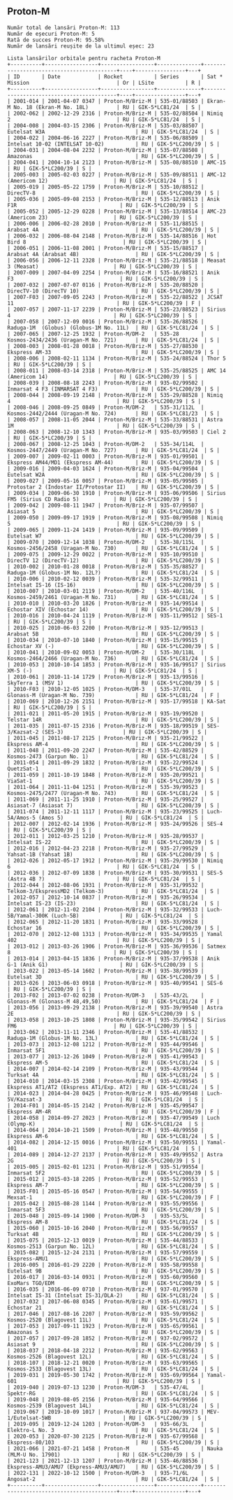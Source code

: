 ## Proton-M

    Număr total de lansări Proton-M: 113
    Număr de eșecuri Proton-M: 5
    Rată de succes Proton-M: 95.58%
    Număr de lansări reușite de la ultimul eșec: 23
    
    Lista lansărilor orbitale pentru racheta Proton-M
    +----------+-----------------+-----------------+--------------+------------------------------------------+----+----------------+---+
    | ID       | Date            | Rocket          | Series       | Sat * Mission                            | Or | LSite          | R |
    +----------+-----------------+-----------------+--------------+------------------------------------------+----+----------------+---+
    | 2001-014 | 2001-04-07 0347 | Proton-M/Briz-M | 535-01/88503 | Ekran-M No. 18 (Ekran-M No. 18L)         | RU | GIK-5*LC81/24  | S |
    | 2002-062 | 2002-12-29 2316 | Proton-M/Briz-M | 535-02/88504 | Nimiq 2                                  | RU | GIK-5*LC81/24  | S |
    | 2004-008 | 2004-03-15 2306 | Proton-M/Briz-M | 535-03/88507 | Eutelsat W3A                             | RU | GIK-5*LC81/24  | S |
    | 2004-022 | 2004-06-16 2227 | Proton-M/Briz-M | 535-06/88509 | Intelsat 10-02 (INTELSAT 10-02)          | RU | GIK-5*LC200/39 | S |
    | 2004-031 | 2004-08-04 2232 | Proton-M/Briz-M | 535-07/88508 | Amazonas                                 | RU | GIK-5*LC200/39 | S |
    | 2004-041 | 2004-10-14 2123 | Proton-M/Briz-M | 535-08/88510 | AMC-15                                   | RU | GIK-5*LC200/39 | S |
    | 2005-003 | 2005-02-03 0227 | Proton-M/Briz-M | 535-09/88511 | AMC-12 (Americom 12)                     | RU | GIK-5*LC81/24  | S |
    | 2005-019 | 2005-05-22 1759 | Proton-M/Briz-M | 535-10/88512 | DirecTV-8                                | RU | GIK-5*LC200/39 | S |
    | 2005-036 | 2005-09-08 2153 | Proton-M/Briz-M | 535-12/88513 | Anik F1R                                 | RU | GIK-5*LC200/39 | S |
    | 2005-052 | 2005-12-29 0228 | Proton-M/Briz-M | 535-13/88514 | AMC-23 (Americom 23)                     | RU | GIK-5*LC200/39 | S |
    | 2006-006 | 2006-02-28 2010 | Proton-M/Briz-M | 535-11/88515 | Arabsat 4A                               | RU | GIK-5*LC200/39 | S |
    | 2006-032 | 2006-08-04 2148 | Proton-M/Briz-M | 535-14/88516 | Hot Bird 8                               | RU | GIK-5*LC200/39 | S |
    | 2006-051 | 2006-11-08 2001 | Proton-M/Briz-M | 535-15/88517 | Arabsat 4A (Arabsat 4B)                  | RU | GIK-5*LC200/39 | S |
    | 2006-056 | 2006-12-11 2328 | Proton-M/Briz-M | 535-21/88518 | Measat 3 (Measat)                        | RU | GIK-5*LC200/39 | S |
    | 2007-009 | 2007-04-09 2254 | Proton-M/Briz-M | 535-16/88521 | Anik F3                                  | RU | GIK-5*LC200/39 | S |
    | 2007-032 | 2007-07-07 0116 | Proton-M/Briz-M | 535-20/88520 | DirecTV-10 (DirecTV 10)                  | RU | GIK-5*LC200/39 | S |
    | 2007-F03 | 2007-09-05 2243 | Proton-M/Briz-M | 535-22/88522 | JCSAT 11                                 | RU | GIK-5*LC200/39 | F |
    | 2007-057 | 2007-11-17 2239 | Proton-M/Briz-M | 535-23/88523 | Sirius 4                                 | RU | GIK-5*LC200/39 | S |
    | 2007-058 | 2007-12-09 0016 | Proton-M/Briz-M | 535-26/88526 | Raduga-1M  (Globus) (Globus-1M No. 11L)  | RU | GIK-5*LC81/24  | S |
    | 2007-065 | 2007-12-25 1932 | Proton-M/DM-2   | 535-28       | Kosmos-2434/2436 (Uragan-M No. 721)      | RU | GIK-5*LC81/24  | S |
    | 2008-003 | 2008-01-28 0018 | Proton-M/Briz-M | 535-27/88530 | Ekspress AM-33                           | RU | GIK-5*LC200/39 | S |
    | 2008-006 | 2008-02-11 1134 | Proton-M/Briz-M | 535-24/88524 | Thor 5                                   | RU | GIK-5*LC200/39 | S |
    | 2008-011 | 2008-03-14 2318 | Proton-M/Briz-M | 535-25/88525 | AMC 14 (Americom 14)                     | RU | GIK-5*LC200/39 | S |
    | 2008-039 | 2008-08-18 2243 | Proton-M/Briz-M | 935-02/99502 | Inmarsat 4 F3 (INMARSAT 4 F3)            | RU | GIK-5*LC200/39 | S |
    | 2008-044 | 2008-09-19 2148 | Proton-M/Briz-M | 535-29/88528 | Nimiq 4                                  | RU | GIK-5*LC200/39 | S |
    | 2008-046 | 2008-09-25 0849 | Proton-M/DM-2   | 535-31/112L  | Kosmos-2442/2444 (Uragan-M No. 724)      | RU | GIK-5*LC81/23  | S |
    | 2008-057 | 2008-11-05 2044 | Proton-M/Briz-M | 535-33/88531 | Astra 1M                                 | RU | GIK-5*LC200/39 | S |
    | 2008-063 | 2008-12-10 1343 | Proton-M/Briz-M | 935-03/99503 | Ciel 2                                   | RU | GIK-5*LC200/39 | S |
    | 2008-067 | 2008-12-25 1043 | Proton-M/DM-2   | 535-34/114L  | Kosmos-2447/2449 (Uragan-M No. 727)      | RU | GIK-5*LC81/24  | S |
    | 2009-007 | 2009-02-11 0003 | Proton-M/Briz-M | 935-01/99501 | Ekspress AM44/MD1 (Ekspress AM-44)       | RU | GIK-5*LC200/39 | S |
    | 2009-016 | 2009-04-03 1624 | Proton-M/Briz-M | 935-04/99504 | Eutelsat W2A                             | RU | GIK-5*LC200/39 | S |
    | 2009-027 | 2009-05-16 0057 | Proton-M/Briz-M | 935-05/99505 | Protostar 2 (Indostar II/Protostar II)   | RU | GIK-5*LC200/39 | S |
    | 2009-034 | 2009-06-30 1910 | Proton-M/Briz-M | 935-06/99506 | Sirius FM5 (Sirius CD Radio 5)           | RU | GIK-5*LC200/39 | S |
    | 2009-042 | 2009-08-11 1947 | Proton-M/Briz-M | 935-07/99507 | Asiasat 5                                | RU | GIK-5*LC200/39 | S |
    | 2009-050 | 2009-09-17 1919 | Proton-M/Briz-M | 935-08/99508 | Nimiq 5                                  | RU | GIK-5*LC200/39 | S |
    | 2009-065 | 2009-11-24 1419 | Proton-M/Briz-M | 935-09/99509 | Eutelsat W7                              | RU | GIK-5*LC200/39 | S |
    | 2009-070 | 2009-12-14 1038 | Proton-M/DM-2   | 535-38/115L  | Kosmos-2456/2458 (Uragan-M No. 730)      | RU | GIK-5*LC81/24  | S |
    | 2009-075 | 2009-12-29 0022 | Proton-M/Briz-M | 935-10/99510 | DirecTV 12 (DirecTV-12)                  | RU | GIK-5*LC200/39 | S |
    | 2010-002 | 2010-01-28 0018 | Proton-M/Briz-M | 535-35/88527 | Raduga-1M (Globus-1M No. 12L?)           | RU | GIK-5*LC81/24  | S |
    | 2010-006 | 2010-02-12 0039 | Proton-M/Briz-M | 535-32/99511 | Intelsat IS-16 (IS-16)                   | RU | GIK-5*LC200/39 | S |
    | 2010-007 | 2010-03-01 2119 | Proton-M/DM-2   | 535-40/116L  | Kosmos-2459/2461 (Uragan-M No. 731)      | RU | GIK-5*LC81/24  | S |
    | 2010-010 | 2010-03-20 1826 | Proton-M/Briz-M | 935-14/99514 | Echostar XIV (Echostar 14)               | RU | GIK-5*LC200/39 | S |
    | 2010-016 | 2010-04-24 1119 | Proton-M/Briz-M | 935-11/99512 | SES-1                                    | RU | GIK-5*LC200/39 | S |
    | 2010-025 | 2010-06-03 2200 | Proton-M/Briz-M | 935-12/99513 | Arabsat 5B                               | RU | GIK-5*LC200/39 | S |
    | 2010-034 | 2010-07-10 1840 | Proton-M/Briz-M | 935-15/99515 | Echostar XV (-)                          | RU | GIK-5*LC200/39 | S |
    | 2010-041 | 2010-09-02 0053 | Proton-M/DM-2   | 535-30/118L  | Kosmos-2464/2466 (Uragan-M No. 736)      | RU | GIK-5*LC81/24  | S |
    | 2010-053 | 2010-10-14 1853 | Proton-M/Briz-M | 935-16/99517 | Sirius XM-5 (-)                          | RU | GIK-5*LC81/24  | S |
    | 2010-061 | 2010-11-14 1729 | Proton-M/Briz-M | 935-13/99516 | SkyTerra 1 (MSV 1)                       | RU | GIK-5*LC200/39 | S |
    | 2010-F03 | 2010-12-05 1025 | Proton-M/DM-3   | 535-37/01L   | Glonass-M (Uragan-M No. 739)             | RU | GIK-5*LC81/24  | F |
    | 2010-069 | 2010-12-26 2151 | Proton-M/Briz-M | 935-17/99518 | KA-Sat                                   | RU | GIK-5*LC200/39 | S |
    | 2011-021 | 2011-05-20 1915 | Proton-M/Briz-M | 935-19/99520 | Telstar 14R                              | RU | GIK-5*LC200/39 | S |
    | 2011-035 | 2011-07-15 2316 | Proton-M/Briz-M | 935-18/99519 | SES-3/Kazsat-2 (SES-3)                   | RU | GIK-5*LC200/39 | S |
    | 2011-045 | 2011-08-17 2125 | Proton-M/Briz-M | 935-21/99522 | Ekspress AM-4                            | RU | GIK-5*LC200/39 | S |
    | 2011-048 | 2011-09-20 2247 | Proton-M/Briz-M | 535-42/88529 | Kosmos-2473 (Garpun No. 1)               | RU | GIK-5*LC81/24  | S |
    | 2011-054 | 2011-09-29 1832 | Proton-M/Briz-M | 935-22/99524 | QuetzSat-1                               | RU | GIK-5*LC200/39 | S |
    | 2011-059 | 2011-10-19 1848 | Proton-M/Briz-M | 935-20/99521 | ViaSat-1                                 | RU | GIK-5*LC200/39 | S |
    | 2011-064 | 2011-11-04 1251 | Proton-M/Briz-M | 535-39/99523 | Kosmos-2475/2477 (Uragan-M No. 743)      | RU | GIK-5*LC81/24  | S |
    | 2011-069 | 2011-11-25 1910 | Proton-M/Briz-M | 935-25/99527 | Asiasat-7 (Asiasat 7)                    | RU | GIK-5*LC200/39 | S |
    | 2011-074 | 2011-12-11 1117 | Proton-M/Briz-M | 935-23/99525 | Luch-5A/Amos-5 (Amos 5)                  | RU | GIK-5*LC81/24  | S |
    | 2012-007 | 2012-02-14 1936 | Proton-M/Briz-M | 935-24/99526 | SES-4                                    | RU | GIK-5*LC200/39 | S |
    | 2012-011 | 2012-03-25 1210 | Proton-M/Briz-M | 935-28/99537 | Intelsat IS-22                           | RU | GIK-5*LC200/39 | S |
    | 2012-016 | 2012-04-23 2218 | Proton-M/Briz-M | 935-27/99529 | Yahsat-1B (Yahsat 1B)                    | RU | GIK-5*LC200/39 | S |
    | 2012-026 | 2012-05-17 1912 | Proton-M/Briz-M | 935-29/99530 | Nimiq 6                                  | RU | GIK-5*LC81/24  | S |
    | 2012-036 | 2012-07-09 1838 | Proton-M/Briz-M | 935-30/99531 | SES-5 (Astra 4B ?)                       | RU | GIK-5*LC81/24  | S |
    | 2012-044 | 2012-08-06 1931 | Proton-M/Briz-M | 935-31/99532 | Telkom-3/EkspressMD2 (Telkom-3)          | RU | GIK-5*LC81/24  | S |
    | 2012-057 | 2012-10-14 0837 | Proton-M/Briz-M | 935-26/99534 | Intelsat IS-23 (IS-23)                   | RU | GIK-5*LC81/24  | S |
    | 2012-061 | 2012-11-02 2104 | Proton-M/Briz-M | 935-32/99533 | Luch-5B/Yamal-300K (Luch-5B)             | RU | GIK-5*LC81/24  | S |
    | 2012-065 | 2012-11-20 1831 | Proton-M/Briz-M | 935-33/99528 | Echostar 16                              | RU | GIK-5*LC200/39 | S |
    | 2012-070 | 2012-12-08 1313 | Proton-M/Briz-M | 935-34/99535 | Yamal 402                                | RU | GIK-5*LC200/39 | S |
    | 2013-012 | 2013-03-26 1906 | Proton-M/Briz-M | 935-36/99536 | Satmex 8                                 | RU | GIK-5*LC200/39 | S |
    | 2013-014 | 2013-04-15 1836 | Proton-M/Briz-M | 935-37/99538 | Anik G-1 (Anik G1)                       | RU | GIK-5*LC200/39 | S |
    | 2013-022 | 2013-05-14 1602 | Proton-M/Briz-M | 935-38/99539 | Eutelsat 3D                              | RU | GIK-5*LC200/39 | S |
    | 2013-026 | 2013-06-03 0918 | Proton-M/Briz-M | 935-40/99541 | SES-6                                    | RU | GIK-5*LC200/39 | S |
    | 2013-F02 | 2013-07-02 0238 | Proton-M/DM-3   | 535-43/2L    | Glonass-M (Glonass-M 48,49,50)           | RU | GIK-5*LC81/24  | F |
    | 2013-056 | 2013-09-29 2138 | Proton-M/Briz-M | 935-39/99540 | Astra 2E                                 | RU | GIK-5*LC200/39 | S |
    | 2013-058 | 2013-10-25 1808 | Proton-M/Briz-M | 935-35/99542 | Sirius FM6                               | RU | GIK-5*LC200/39 | S |
    | 2013-062 | 2013-11-11 2346 | Proton-M/Briz-M | 535-41/88532 | Raduga-1M (Globus-1M No. 13L)            | RU | GIK-5*LC81/24  | S |
    | 2013-073 | 2013-12-08 1212 | Proton-M/Briz-M | 935-44/99546 | Inmarsat 5F1                             | RU | GIK-5*LC200/39 | S |
    | 2013-077 | 2013-12-26 1049 | Proton-M/Briz-M | 935-41/99543 | Ekspress AM-5                            | RU | GIK-5*LC81/24  | S |
    | 2014-007 | 2014-02-14 2109 | Proton-M/Briz-M | 935-43/99544 | Turksat 4A                               | RU | GIK-5*LC81/24  | S |
    | 2014-010 | 2014-03-15 2308 | Proton-M/Briz-M | 935-42/99545 | Ekspress AT1/AT2 (Ekspress AT1/Exp. AT2) | RU | GIK-5*LC81/24  | S |
    | 2014-023 | 2014-04-28 0425 | Proton-M/Briz-M | 935-46/99548 | Luch-5V/Kazsat-3                         | RU | GIK-5*LC81/24  | S |
    | 2014-F01 | 2014-05-15 2142 | Proton-M/Briz-M | 935-45/99547 | Ekspress AM-4R                           | RU | GIK-5*LC200/39 | F |
    | 2014-058 | 2014-09-27 2023 | Proton-M/Briz-M | 935-47/99549 | Luch (Olymp-K)                           | RU | GIK-5*LC81/24  | S |
    | 2014-064 | 2014-10-21 1509 | Proton-M/Briz-M | 935-48/99550 | Ekspress AM-6                            | RU | GIK-5*LC81/24  | S |
    | 2014-082 | 2014-12-15 0016 | Proton-M/Briz-M | 935-50/99551 | Yamal-401                                | RU | GIK-5*LC81/24  | S |
    | 2014-089 | 2014-12-27 2137 | Proton-M/Briz-M | 935-49/99552 | Astra 2G                                 | RU | GIK-5*LC200/39 | S |
    | 2015-005 | 2015-02-01 1231 | Proton-M/Briz-M | 935-51/99554 | Inmarsat 5F2                             | RU | GIK-5*LC200/39 | S |
    | 2015-012 | 2015-03-18 2205 | Proton-M/Briz-M | 935-52/99553 | Ekspress AM-7                            | RU | GIK-5*LC200/39 | S |
    | 2015-F01 | 2015-05-16 0547 | Proton-M/Briz-M | 935-54/99555 | Mexsat-1                                 | RU | GIK-5*LC200/39 | F |
    | 2015-042 | 2015-08-28 1144 | Proton-M/Briz-M | 935-55/99556 | Inmarsat 5F3                             | RU | GIK-5*LC200/39 | S |
    | 2015-048 | 2015-09-14 1900 | Proton-M/DM-3   | 935-53/5L    | Ekspress AM-8                            | RU | GIK-5*LC81/24  | S |
    | 2015-060 | 2015-10-16 2040 | Proton-M/Briz-M | 935-56/99557 | Turksat 4B                               | RU | GIK-5*LC200/39 | S |
    | 2015-075 | 2015-12-13 0019 | Proton-M/Briz-M | 535-44/88533 | Kosmos-2513 (Garpun No. 12L)             | RU | GIK-5*LC81/24  | S |
    | 2015-082 | 2015-12-24 2131 | Proton-M/Briz-M | 935-57/99559 | Ekspress-AMU1                            | RU | GIK-5*LC200/39 | S |
    | 2016-005 | 2016-01-29 2220 | Proton-M/Briz-M | 935-58/99558 | Eutelsat 9B                              | RU | GIK-5*LC200/39 | S |
    | 2016-017 | 2016-03-14 0931 | Proton-M/Briz-M | 935-60/99560 | ExoMars TGO/EDM                          | RU | GIK-5*LC200/39 | S |
    | 2016-035 | 2016-06-09 0710 | Proton-M/Briz-M | 937-01/99570 | Intelsat IS-31 (Intelsat IS-31/DLA-2)    | RU | GIK-5*LC81/24  | S |
    | 2017-032 | 2017-06-08 0345 | Proton-M/Briz-M | 935-61/99571 | Echostar 21                              | RU | GIK-5*LC81/24  | S |
    | 2017-046 | 2017-08-16 2207 | Proton-M/Briz-M | 935-59/99562 | Kosmos-2520 (Blagovest 11L)              | RU | GIK-5*LC81/24  | S |
    | 2017-053 | 2017-09-11 1923 | Proton-M/Briz-M | 935-65/99561 | Amazonas 5                               | RU | GIK-5*LC200/39 | S |
    | 2017-057 | 2017-09-28 1852 | Proton-M/Briz-M | 937-02/99572 | Asiasat 9                                | RU | GIK-5*LC200/39 | S |
    | 2018-037 | 2018-04-18 2212 | Proton-M/Briz-M | 935-62/99563 | Kosmos-2526 (Blagovest 12L)              | RU | GIK-5*LC81/24  | S |
    | 2018-107 | 2018-12-21 0020 | Proton-M/Briz-M | 935-63/99565 | Kosmos-2533 (Blagovest 13L)              | RU | GIK-5*LC81/24  | S |
    | 2019-031 | 2019-05-30 1742 | Proton-M/Briz-M | 935-69/99564 | Yamal-601                                | RU | GIK-5*LC200/39 | S |
    | 2019-040 | 2019-07-13 1230 | Proton-M/DM-3   | 535-47/4L    | Spektr-RG                                | RU | GIK-5*LC81/24  | S |
    | 2019-048 | 2019-08-05 2156 | Proton-M/Briz-M | 935-64/99566 | Kosmos-2539 (Blagovest 14L)              | RU | GIK-5*LC81/24  | S |
    | 2019-067 | 2019-10-09 1017 | Proton-M/Briz-M | 937-04/99573 | MEV-1/Eutelsat-5WB                       | RU | GIK-5*LC200/39 | S |
    | 2019-095 | 2019-12-24 1203 | Proton-M/DM-3   | 935-66/3L    | Elektro-L No. 3                          | RU | GIK-5*LC81/24  | S |
    | 2020-053 | 2020-07-30 2125 | Proton-M/Briz-M | 935-67/99568 | Ekspress-80/103                          | RU | GIK-5*LC200/39 | S |
    | 2021-066 | 2021-07-21 1458 | Proton-M        | 535-45       | Nauka (MLM-U No. 17901)                  | RU | GIK-5*LC200/39 | S |
    | 2021-123 | 2021-12-13 1207 | Proton-M/Briz-M | 535-46/88536 | Ekspress-AMU3/AMU7 (Ekpress-AMU3/AMU7)   | RU | GIK-5*LC200/39 | S |
    | 2022-131 | 2022-10-12 1500 | Proton-M/DM-3   | 935-71/6L    | Angosat-2                                | RU | GIK-5*LC81/24  | S |
    +----------+-----------------+-----------------+--------------+------------------------------------------+----+----------------+---+
    

